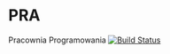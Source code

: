 # PRA
Pracownia Programowania
[![Build Status](https://travis-ci.org/zpmexx/PRA.svg?branch=master)](https://travis-ci.org/zpmexx/PRA)
